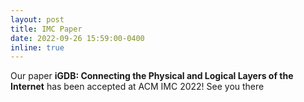 ```yaml
---
layout: post
title: IMC Paper
date: 2022-09-26 15:59:00-0400
inline: true
---
```


Our paper **iGDB: Connecting the Physical and Logical Layers of the Internet** has been accepted at ACM IMC 2022! See you there
